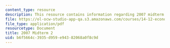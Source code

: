```yaml
---
content_type: resource
description: This resource contains information regarding 2007 midterm 2.
file: https://ol-ocw-studio-app-qa.s3.amazonaws.com/courses/14-12-economic-applications-of-game-theory-fall-2012/b6f5664c3935d959e94382068a0f8c9d_MIT14_12F12_midt2_2007.pdf
file_type: application/pdf
resourcetype: Document
title: 2007 Midterm 2
uid: b6f5664c-3935-d959-e943-82068a0f8c9d
---
```

